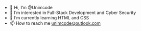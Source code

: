 - 👋 Hi, I’m @Unimcode
- 👀 I’m interested in Full-Stack Development and Cyber Security
- 🌱 I’m currently learning HTML and CSS
- 📫 How to reach me unimcode@outlook.com

<!---
Unimcode/Unimcode is a ✨ special ✨ repository because its `README.md` (this file) appears on your GitHub profile.
You can click the Preview link to take a look at your changes.
--->
